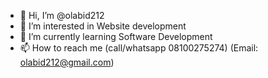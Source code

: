 - 👋 Hi, I’m @olabid212
- 👀 I’m interested in Website development
- 🌱 I’m currently learning Software Development 
- 📫 How to reach me (call/whatsapp 08100275274) (Email: olabid212@gmail.com)

<!---
olabid212/olabid212 is a ✨ special ✨ repository because its `README.md` (this file) appears on your GitHub profile.
You can click the Preview link to take a look at your changes.
--->
